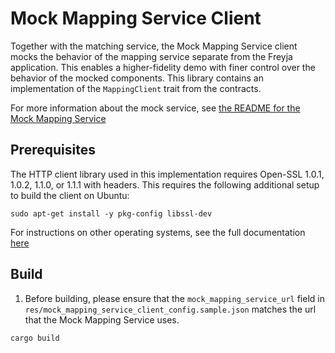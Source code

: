 # Mock Mapping Service Client

Together with the matching service, the Mock Mapping Service client mocks the behavior of the mapping service separate from the Freyja application. This enables a higher-fidelity demo with finer control over the behavior of the mocked components. This library contains an implementation of the `MappingClient` trait from the contracts.

For more information about the mock service, see [the README for the Mock Mapping Service](../../mocks/mock_mapping_service/README.md)

## Prerequisites

The HTTP client library used in this implementation requires Open-SSL 1.0.1, 1.0.2, 1.1.0, or 1.1.1 with headers. This requires the following additional setup to build the client on Ubuntu:

```shell
sudo apt-get install -y pkg-config libssl-dev
```

For instructions on other operating systems, see the full documentation [here](https://docs.rs/openssl/latest/openssl/#automatic)

## Build

1. Before building, please ensure that the `mock_mapping_service_url` field in `res/mock_mapping_service_client_config.sample.json` matches the url that the Mock Mapping Service uses.

```shell
cargo build
```
